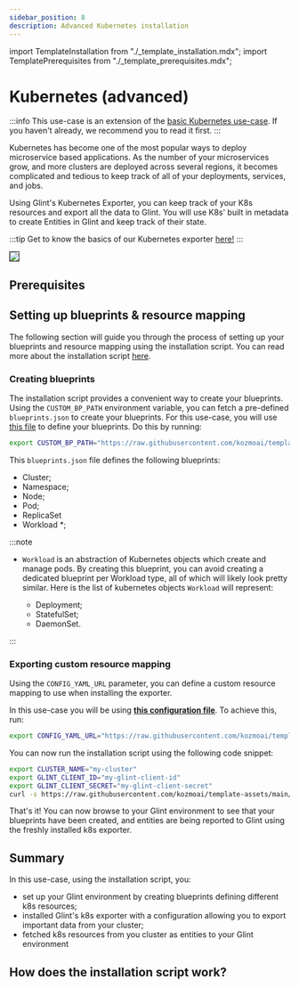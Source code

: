 ```yaml
---
sidebar_position: 8
description: Advanced Kubernetes installation
---
```


import TemplateInstallation from "./_template_installation.mdx";
import TemplatePrerequisites from "./_template_prerequisites.mdx";

# Kubernetes (advanced)

:::info
This use-case is an extension of the [basic Kubernetes use-case](/build-your-software-catalog/sync-data-to-catalog/kubernetes/kubernetes.md). If you haven't already, we recommend you to read it first.
:::

Kubernetes has become one of the most popular ways to deploy microservice based applications. As the number of your microservices grow, and more clusters are deployed across several regions, it becomes complicated and tedious to keep track of all of your deployments, services, and jobs.

Using Glint's Kubernetes Exporter, you can keep track of your K8s resources and export all the data to Glint. You will use K8s' built in metadata to create Entities in Glint and keep track of their state.

:::tip
Get to know the basics of our Kubernetes exporter [here!](/build-your-software-catalog/sync-data-to-catalog/kubernetes/kubernetes.md)
:::

<img src="/img/build-your-software-catalog/sync-data-to-catalog/kubernetes/k8sAdvancedView.png" border="1px" />

## Prerequisites

<TemplatePrerequisites />

## Setting up blueprints & resource mapping

The following section will guide you through the process of setting up your blueprints and resource mapping using the
installation script. You can read more about the installation script [here](#how-does-the-installation-script-work).

### Creating blueprints

The installation script provides a convenient way to create your blueprints. Using the `CUSTOM_BP_PATH` environment variable, you can fetch a pre-defined `blueprints.json` to create your blueprints. For this use-case, you will use [this file](https://github.com/kozmoai/template-assets/blob/main/kubernetes/blueprints/kubernetes_complete_usecase_bps.json) to define your blueprints. Do this by running:

```bash showLineNumbers
export CUSTOM_BP_PATH="https://raw.githubusercontent.com/kozmoai/template-assets/main/kubernetes/blueprints/kubernetes_complete_usecase_bps.json"
```

This `blueprints.json` file defines the following blueprints:

- Cluster;
- Namespace;
- Node;
- Pod;
- ReplicaSet
- Workload \*;

:::note

- `Workload` is an abstraction of Kubernetes objects which create and manage pods. By creating this blueprint, you can avoid creating a dedicated blueprint per Workload type, all of which will likely look pretty similar.
  Here is the list of kubernetes objects `Workload` will represent:

  - Deployment;
  - StatefulSet;
  - DaemonSet.

:::

### Exporting custom resource mapping

Using the `CONFIG_YAML_URL` parameter, you can define a custom resource mapping to use when installing the exporter.

In this use-case you will be using **[this configuration file](https://github.com/kozmoai/template-assets/blob/main/kubernetes/kubernetes_v1_config.yaml)**. To achieve this, run:

```bash showLineNumbers
export CONFIG_YAML_URL="https://raw.githubusercontent.com/kozmoai/template-assets/main/kubernetes/kubernetes_v1_config.yaml"
```

You can now run the installation script using the following code snippet:

```bash showLineNumbers
export CLUSTER_NAME="my-cluster"
export GLINT_CLIENT_ID="my-glint-client-id"
export GLINT_CLIENT_SECRET="my-glint-client-secret"
curl -s https://raw.githubusercontent.com/kozmoai/template-assets/main/kubernetes/install.sh | bash
```

That's it! You can now browse to your Glint environment to see that your blueprints have been created, and entities are being reported to Glint using the freshly installed k8s exporter.

## Summary

In this use-case, using the installation script, you:

- set up your Glint environment by creating blueprints defining different k8s resources;
- installed Glint's k8s exporter with a configuration allowing you to export important data from your cluster;
- fetched k8s resources from you cluster as entities to your Glint environment

## How does the installation script work?

<TemplateInstallation />
